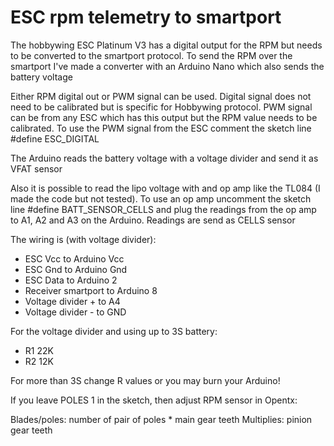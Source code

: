 # ESC rpm telemetry to smartport

The hobbywing ESC Platinum V3 has a digital output for the RPM but needs to be converted to the smartport protocol. To send the RPM over the smartport I've made a converter with an Arduino Nano which also sends the battery voltage

Either RPM digital out or PWM signal can be used. Digital signal does not need to be calibrated but is specific for Hobbywing protocol. PWM signal can be from any ESC which has this output but the RPM value needs to be calibrated. To use the PWM signal from the ESC comment the sketch line #define ESC_DIGITAL

The Arduino reads the battery voltage with a voltage divider and send it as VFAT sensor

Also it is possible to read the lipo voltage with and op amp like the TL084 (I made the code but not tested). To use an op amp uncomment the sketch line #define BATT_SENSOR_CELLS and plug the readings from the op amp to A1, A2 and A3 on the Arduino. Readings are send as CELLS sensor

The wiring is (with voltage divider):

- ESC Vcc to Arduino Vcc
- ESC Gnd to Arduino Gnd
- ESC Data to Arduino 2
- Receiver smartport to Arduino 8
- Voltage divider + to A4
- Voltage divider - to GND

For the voltage divider and using up to 3S battery:

- R1 22K
- R2 12K

For more than 3S change R values or you may burn your Arduino!

If you leave POLES 1 in the sketch, then adjust RPM sensor in Opentx:

Blades/poles: number of pair of poles * main gear teeth
Multiplies: pinion gear teeth
